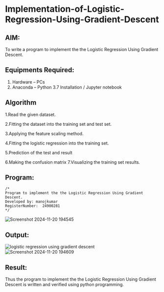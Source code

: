 # Implementation-of-Logistic-Regression-Using-Gradient-Descent

## AIM:
To write a program to implement the the Logistic Regression Using Gradient Descent.

## Equipments Required:
1. Hardware – PCs
2. Anaconda – Python 3.7 Installation / Jupyter notebook

## Algorithm
1.Read the given dataset.

2.Fitting the dataset into the training set and test set.

3.Applying the feature scaling method.

4.Fitting the logistic regression into the training set.

5.Prediction of the test and result

6.Making the confusion matrix 7.Visualizing the training set results.

## Program:
```
/*
Program to implement the the Logistic Regression Using Gradient Descent.
Developed by: manojkumar
RegisterNumber:  24900281
*/
```
![Screenshot 2024-11-20 194545](https://github.com/user-attachments/assets/10ad6b31-8b57-426e-8eb1-09f8c119711e)

## Output:
![logistic regression using gradient descent](sam.png)
![Screenshot 2024-11-20 194609](https://github.com/user-attachments/assets/f7a7bbea-031e-44da-9281-8f51e0a56e8c)


## Result:
Thus the program to implement the the Logistic Regression Using Gradient Descent is written and verified using python programming.


